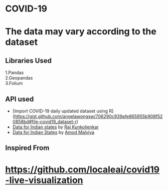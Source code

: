 # COVID-19
# The data may vary according to the dataset 
## Libraries Used
 1.Pandas <br>
 2.Geopandas <br>
 3.Folium
 
## API used
-  [Import COVID-19 daily updated dataset using R] (https://gist.github.com/angelawongsw/706290c939afe865955b908f520858bd#file-covid19_dataset-r)
- [Data for Indian states](https://exec.clay.run/kunksed/mohfw-covid) by [Raj Kunkolienkar](https://twitter.com/kunksed)
- [Data for Indian States](https://api.rootnet.in/covid19-in/stats/latest) by [Amod Malviya](https://twitter.com/amodm)
## Inspired From
  # https://github.com/localeai/covid19-live-visualization
